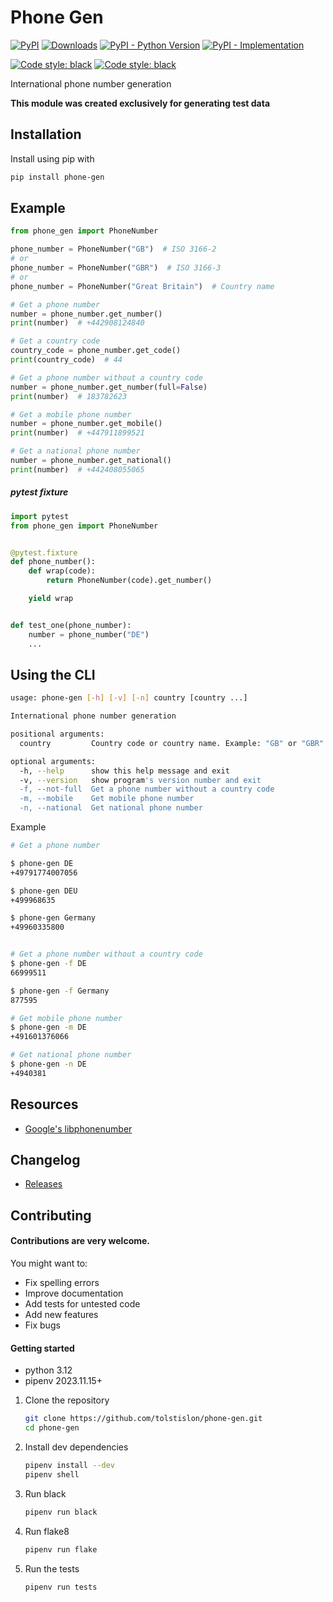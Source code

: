 # Phone Gen

[![PyPI](https://img.shields.io/pypi/v/phone-gen?color=%2301a001&label=pypi&logo=version)](https://pypi.org/project/phone-gen/)
[![Downloads](https://pepy.tech/badge/phone-gen)](https://pepy.tech/project/phone-gen)
[![PyPI - Python Version](https://img.shields.io/pypi/pyversions/phone-gen.svg)](https://pypi.org/project/phone-gen/)
[![PyPI - Implementation](https://img.shields.io/pypi/implementation/phone-gen)](https://github.com/tolstislon/phone-gen)  

[![Code style: black](https://github.com/tolstislon/phone-gen/workflows/tests/badge.svg)](https://github.com/tolstislon/phone-gen/actions/workflows/python-package.yml)
[![Code style: black](https://img.shields.io/badge/code%20style-black-000000.svg)](https://github.com/psf/black)

International phone number generation

**This module was created exclusively for generating test data**


Installation
----
Install using pip with

```bash
pip install phone-gen
```

Example
----

```python
from phone_gen import PhoneNumber

phone_number = PhoneNumber("GB")  # ISO 3166-2
# or
phone_number = PhoneNumber("GBR")  # ISO 3166-3
# or
phone_number = PhoneNumber("Great Britain")  # Country name

# Get a phone number
number = phone_number.get_number()
print(number)  # +442908124840

# Get a country code
country_code = phone_number.get_code()
print(country_code)  # 44

# Get a phone number without a country code
number = phone_number.get_number(full=False)
print(number)  # 183782623

# Get a mobile phone number
number = phone_number.get_mobile()
print(number)  # +447911899521

# Get a national phone number
number = phone_number.get_national()
print(number)  # +442408055065
```

##### pytest fixture

```python
import pytest
from phone_gen import PhoneNumber


@pytest.fixture
def phone_number():
    def wrap(code):
        return PhoneNumber(code).get_number()

    yield wrap


def test_one(phone_number):
    number = phone_number("DE")
    ...
```

Using the CLI
----

```bash
usage: phone-gen [-h] [-v] [-n] country [country ...]

International phone number generation

positional arguments:
  country         Country code or country name. Example: "GB" or "GBR" or "Great Britain"

optional arguments:
  -h, --help      show this help message and exit
  -v, --version   show program's version number and exit
  -f, --not-full  Get a phone number without a country code
  -m, --mobile    Get mobile phone number
  -n, --national  Get national phone number
```

Example

```bash
# Get a phone number

$ phone-gen DE
+49791774007056

$ phone-gen DEU
+499968635

$ phone-gen Germany
+49960335800


# Get a phone number without a country code
$ phone-gen -f DE
66999511

$ phone-gen -f Germany
877595

# Get mobile phone number
$ phone-gen -m DE
+491601376066

# Get national phone number
$ phone-gen -n DE
+4940381
```

Resources
----

* [Google's libphonenumber](https://github.com/google/libphonenumber)

Changelog
----

* [Releases](https://github.com/tolstislon/phone-gen/releases)

Contributing
----

#### Contributions are very welcome.

You might want to:

* Fix spelling errors
* Improve documentation
* Add tests for untested code
* Add new features
* Fix bugs

#### Getting started

* python 3.12
* pipenv 2023.11.15+

1. Clone the repository
    ```bash
    git clone https://github.com/tolstislon/phone-gen.git
    cd phone-gen
   ```
2. Install dev dependencies
    ```bash
    pipenv install --dev
    pipenv shell
   ```
3. Run black
    ```bash
    pipenv run black
   ```
4. Run flake8
    ```bash
    pipenv run flake
   ```
5. Run the tests
    ```bash
    pipenv run tests
   ```
